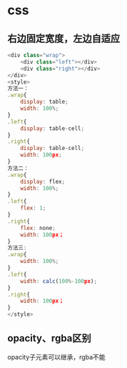 # css
## 右边固定宽度，左边自适应  
```javascript
<div class="wrap">
	<div class="left"></div>
	<div class="right"></div>
</div>
<style>
方法一：
.wrap{
	display: table;
	width: 100%;
}
.left{
	display: table-cell;
}
.right{
	display: table-cell;
	width: 100px;
}
方法二：
.wrap{
	display: flex;
	width: 100%;
}
.left{
	flex: 1;
}
.right{
	flex: none;
	width: 100px；
}
方法三:
.wrap{
	width: 100%;
}
.left{
	width: calc(100%-100px);
}
.right{
	width: 100px；
}
</style>
```
## opacity、rgba区别       
opacity子元素可以继承，rgba不能        